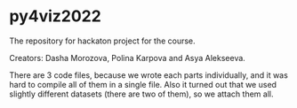 # py4viz2022
The repository for hackaton project for the course.

Creators: Dasha Morozova, Polina Karpova and Asya Alekseeva.

There are 3 code files, because we wrote each parts individually, and it was hard to compile all of them in a single file. Also it turned out that we used slightly different datasets (there are two of them), so we attach them all.
